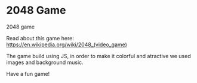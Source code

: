 # 2048 Game
2048 game

Read about this game here:
https://en.wikipedia.org/wiki/2048_(video_game)

The game build using JS, in order to make it colorful and atractive we used images and background music.

Have a fun game!

